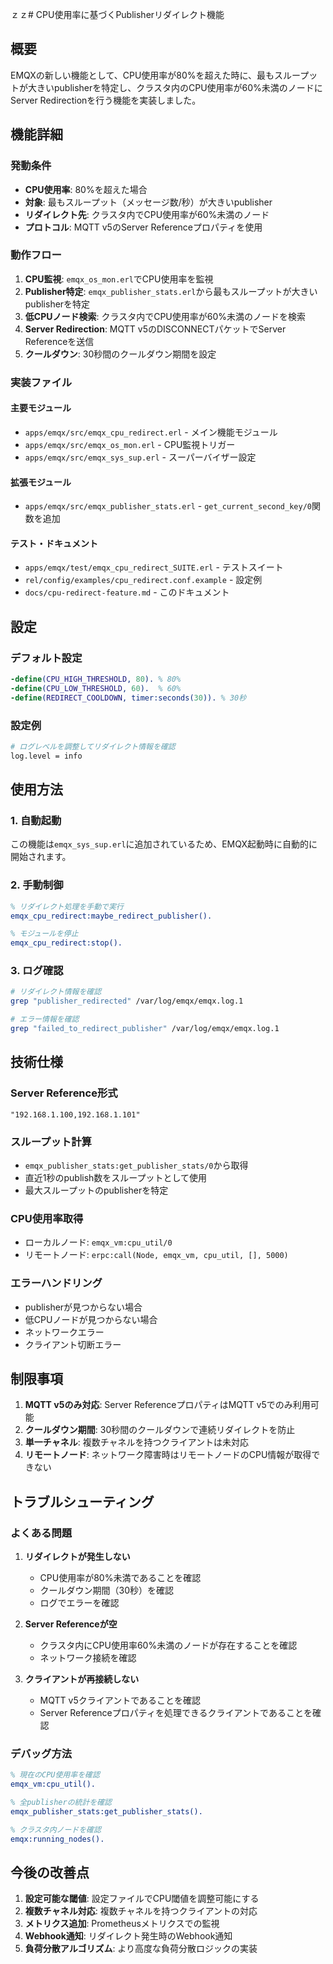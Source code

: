 ｚｚ# CPU使用率に基づくPublisherリダイレクト機能

## 概要

EMQXの新しい機能として、CPU使用率が80%を超えた時に、最もスループットが大きいpublisherを特定し、クラスタ内のCPU使用率が60%未満のノードにServer Redirectionを行う機能を実装しました。

## 機能詳細

### 発動条件
- **CPU使用率**: 80%を超えた場合
- **対象**: 最もスループット（メッセージ数/秒）が大きいpublisher
- **リダイレクト先**: クラスタ内でCPU使用率が60%未満のノード
- **プロトコル**: MQTT v5のServer Referenceプロパティを使用

### 動作フロー

1. **CPU監視**: `emqx_os_mon.erl`でCPU使用率を監視
2. **Publisher特定**: `emqx_publisher_stats.erl`から最もスループットが大きいpublisherを特定
3. **低CPUノード検索**: クラスタ内でCPU使用率が60%未満のノードを検索
4. **Server Redirection**: MQTT v5のDISCONNECTパケットでServer Referenceを送信
5. **クールダウン**: 30秒間のクールダウン期間を設定

### 実装ファイル

#### 主要モジュール
- `apps/emqx/src/emqx_cpu_redirect.erl` - メイン機能モジュール
- `apps/emqx/src/emqx_os_mon.erl` - CPU監視トリガー
- `apps/emqx/src/emqx_sys_sup.erl` - スーパーバイザー設定

#### 拡張モジュール
- `apps/emqx/src/emqx_publisher_stats.erl` - `get_current_second_key/0`関数を追加

#### テスト・ドキュメント
- `apps/emqx/test/emqx_cpu_redirect_SUITE.erl` - テストスイート
- `rel/config/examples/cpu_redirect.conf.example` - 設定例
- `docs/cpu-redirect-feature.md` - このドキュメント

## 設定

### デフォルト設定
```erlang
-define(CPU_HIGH_THRESHOLD, 80). % 80%
-define(CPU_LOW_THRESHOLD, 60).  % 60%
-define(REDIRECT_COOLDOWN, timer:seconds(30)). % 30秒
```

### 設定例
```bash
# ログレベルを調整してリダイレクト情報を確認
log.level = info
```

## 使用方法

### 1. 自動起動
この機能は`emqx_sys_sup.erl`に追加されているため、EMQX起動時に自動的に開始されます。

### 2. 手動制御
```erlang
% リダイレクト処理を手動で実行
emqx_cpu_redirect:maybe_redirect_publisher().

% モジュールを停止
emqx_cpu_redirect:stop().
```

### 3. ログ確認
```bash
# リダイレクト情報を確認
grep "publisher_redirected" /var/log/emqx/emqx.log.1

# エラー情報を確認
grep "failed_to_redirect_publisher" /var/log/emqx/emqx.log.1
```

## 技術仕様

### Server Reference形式
```
"192.168.1.100,192.168.1.101"
```

### スループット計算
- `emqx_publisher_stats:get_publisher_stats/0`から取得
- 直近1秒のpublish数をスループットとして使用
- 最大スループットのpublisherを特定

### CPU使用率取得
- ローカルノード: `emqx_vm:cpu_util/0`
- リモートノード: `erpc:call(Node, emqx_vm, cpu_util, [], 5000)`

### エラーハンドリング
- publisherが見つからない場合
- 低CPUノードが見つからない場合
- ネットワークエラー
- クライアント切断エラー

## 制限事項

1. **MQTT v5のみ対応**: Server ReferenceプロパティはMQTT v5でのみ利用可能
2. **クールダウン期間**: 30秒間のクールダウンで連続リダイレクトを防止
3. **単一チャネル**: 複数チャネルを持つクライアントは未対応
4. **リモートノード**: ネットワーク障害時はリモートノードのCPU情報が取得できない

## トラブルシューティング

### よくある問題

1. **リダイレクトが発生しない**
   - CPU使用率が80%未満であることを確認
   - クールダウン期間（30秒）を確認
   - ログでエラーを確認

2. **Server Referenceが空**
   - クラスタ内にCPU使用率60%未満のノードが存在することを確認
   - ネットワーク接続を確認

3. **クライアントが再接続しない**
   - MQTT v5クライアントであることを確認
   - Server Referenceプロパティを処理できるクライアントであることを確認

### デバッグ方法

```erlang
% 現在のCPU使用率を確認
emqx_vm:cpu_util().

% 全publisherの統計を確認
emqx_publisher_stats:get_publisher_stats().

% クラスタ内ノードを確認
emqx:running_nodes().
```

## 今後の改善点

1. **設定可能な閾値**: 設定ファイルでCPU閾値を調整可能にする
2. **複数チャネル対応**: 複数チャネルを持つクライアントの対応
3. **メトリクス追加**: Prometheusメトリクスでの監視
4. **Webhook通知**: リダイレクト発生時のWebhook通知
5. **負荷分散アルゴリズム**: より高度な負荷分散ロジックの実装 